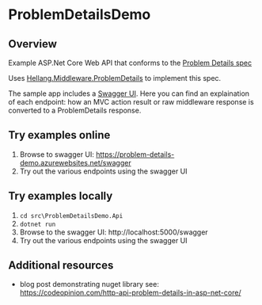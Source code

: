 # ProblemDetailsDemo

## Overview

Example ASP.Net Core Web API that conforms to the [Problem Details spec](https://tools.ietf.org/html/rfc7807)

Uses [Hellang.Middleware.ProblemDetails](https://www.nuget.org/packages/Hellang.Middleware.ProblemDetails) to implement this spec.

The sample app includes a [Swagger UI](https://problem-details-demo.azurewebsites.net/swagger). Here you can find an explaination of each endpoint: 
how an MVC action result or raw middleware response is converted to a ProblemDetails response.

## Try examples online

1. Browse to swagger UI: https://problem-details-demo.azurewebsites.net/swagger
4. Try out the various endpoints using the swagger UI 

## Try examples locally

1. `cd src\ProblemDetailsDemo.Api`
2. `dotnet run`
3. Browse to the swagger UI: http://localhost:5000/swagger
4. Try out the various endpoints using the swagger UI

## Additional resources

* blog post demonstrating nuget library see: https://codeopinion.com/http-api-problem-details-in-asp-net-core/